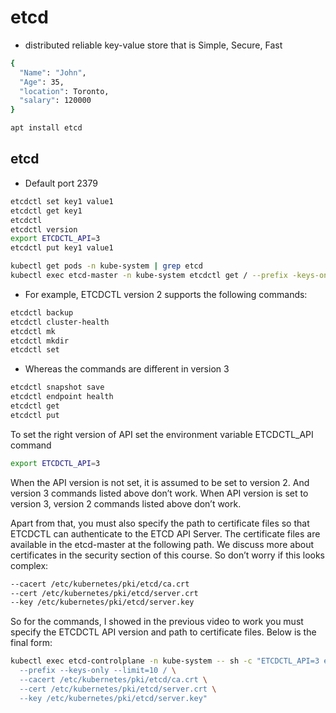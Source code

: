# etcd
- distributed reliable key-value store that is Simple, Secure, Fast
```bash
{
  "Name": "John",
  "Age": 35,
  "location": Toronto,
  "salary": 120000
}
```

```bash
apt install etcd
```

## etcd
- Default port 2379
```bash
etcdctl set key1 value1
etcdctl get key1
etcdctl
etcdctl version
export ETCDCTL_API=3
etcdctl put key1 value1
```
```bash
kubectl get pods -n kube-system | grep etcd
kubectl exec etcd-master -n kube-system etcdctl get / --prefix -keys-only
```

- For example, ETCDCTL version 2 supports the following commands:
```bash
etcdctl backup
etcdctl cluster-health
etcdctl mk
etcdctl mkdir
etcdctl set
```
- Whereas the commands are different in version 3
```bash
etcdctl snapshot save
etcdctl endpoint health
etcdctl get
etcdctl put
```

To set the right version of API set the environment variable ETCDCTL_API command
```bash
export ETCDCTL_API=3
```
When the API version is not set, it is assumed to be set to version 2. And version 3 commands listed above don’t work. When API version is set to version 3, version 2 commands listed above don’t work.

Apart from that, you must also specify the path to certificate files so that ETCDCTL can authenticate to the ETCD API Server. The certificate files are available in the etcd-master at the following path. We discuss more about certificates in the security section of this course. So don’t worry if this looks complex:

```bash
--cacert /etc/kubernetes/pki/etcd/ca.crt
--cert /etc/kubernetes/pki/etcd/server.crt
--key /etc/kubernetes/pki/etcd/server.key
```
So for the commands, I showed in the previous video to work you must specify the ETCDCTL API version and path to certificate files. Below is the final form:
```bash
kubectl exec etcd-controlplane -n kube-system -- sh -c "ETCDCTL_API=3 etcdctl get / \
  --prefix --keys-only --limit=10 / \
  --cacert /etc/kubernetes/pki/etcd/ca.crt \
  --cert /etc/kubernetes/pki/etcd/server.crt \
  --key /etc/kubernetes/pki/etcd/server.key"
```





